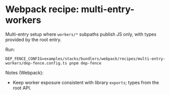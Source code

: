 # Webpack recipe: multi-entry-workers

Multi-entry setup where `workers/*` subpaths publish JS only, with types provided by the root entry.

Run:
```
DEP_FENCE_CONFIG=examples/stacks/bundlers/webpack/recipes/multi-entry-workers/dep-fence.config.ts pnpm dep-fence
```

Notes (Webpack):
- Keep worker exposure consistent with library `exports`; types from the root API.
